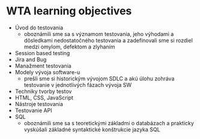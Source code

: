 # WTA learning objectives

- Úvod do testovania 
    - oboznámili sme sa s významom testovania, jeho výhodami a dôsledkami nedostatočného testovania a zadefinovali sme si rozdiel medzi omylom, defektom a zlyhaním
- Session based testing 
- Jira and Bug
- Manažment testovania 
- Modely vývoja software-u
    - prešli sme si historickým vývojom SDLC a akú úlohu zohráva testovanie v jednotlivých fázach vývoja SW
- Techniky tvorby testov
- HTML, CSS, JavaScript 
- Nástroje testovania 
- Testovanie API 
- SQL 
    - oboznámili sme sa s teoretickými základmi o databázach a prakticky vyskúšali základné syntaktické konštrukcie jazyka SQL
